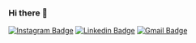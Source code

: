 ### Hi there 👋

<!--
**ropoojary18/ropoojary18** is a ✨ _special_ ✨ repository because its `README.md` (this file) appears on your GitHub profile.

Here are some ideas to get you started:

- 🔭 I’m currently working on ...
- 🌱 I’m currently learning ...
- 👯 I’m looking to collaborate on ...
- 🤔 I’m looking for help with ...
- 💬 Ask me about ...
- 📫 How to reach me: ...
- 😄 Pronouns: ...
- ⚡ Fun fact: ...
-->
[![Instagram Badge](https://img.shields.io/badge/-@ropoojary-F44747?style=flat-square&labelColor=F44747&logo=instagram&logoColor=white&link=https://instagram.com/ropoojary)](https://instagram.com/ropoojary) [![Linkedin Badge](https://img.shields.io/badge/-RoshanPoojary-blue?style=flat-square&logo=Linkedin&logoColor=white&link=https://www.linkedin.com/in/roshan-poojary-735b9118b/)](https://www.linkedin.com/in/roshan-poojary-735b9118b/)
[![Gmail Badge](https://img.shields.io/badge/-roshanpoojary0@gmail.com-c14438?style=flat-square&logo=Gmail&logoColor=white&link=mailto:roshanpoojary0@gmail.com)](mailto:roshanpoojary0@gmail.com)
